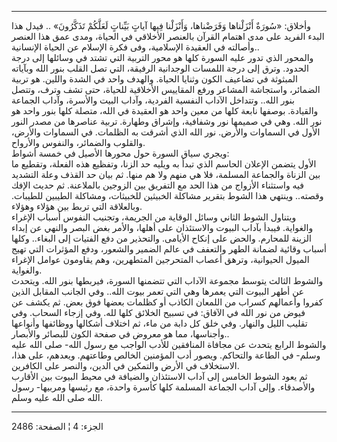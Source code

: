 ------------------------------------------------------------------------

وأخلاق: «سُورَةٌ أَنْزَلْناها وَفَرَضْناها، وَأَنْزَلْنا فِيها آياتٍ بَيِّناتٍ لَعَلَّكُمْ تَذَكَّرُونَ»
.. فيدل هذا البدء الفريد على مدى اهتمام القرآن بالعنصر الأخلاقي في
الحياة، ومدى عمق هذا العنصر وأصالته في العقيدة الإسلامية، وفى فكرة
الإسلام عن الحياة الإنسانية..  
والمحور الذي تدور عليه السورة كلها هو محور التربية التي تشتد في وسائلها
إلى درجة الحدود. وترق إلى درجة اللمسات الوجدانية الرفيقة، التي تصل القلب
بنور الله وبآياته المبثوثة في تضاعيف الكون وثنايا الحياة. والهدف واحد في
الشدة واللين. هو تربية الضمائر، واستجاشة المشاعر ورفع المقاييس الأخلاقية
للحياة، حتى تشف وترف، وتتصل بنور الله.. وتتداخل الآداب النفسية الفردية،
وآداب البيت والأسرة، وآداب الجماعة والقيادة. بوصفها نابعة كلها من معين
واحد هو العقيدة في الله، متصلة كلها بنور واحد هو نور الله. وهي في صميمها
نور وشفافية، وإشراق وطهارة. تربية عناصرها من مصدر النور الأول في
السماوات والأرض. نور الله الذي أشرقت به الظلمات. في السماوات والأرض،
والقلوب والضمائر، والنفوس والأرواح.  
ويجري سياق السورة حول محورها الأصيل في خمسة أشواط:  
الأول يتضمن الإعلان الحاسم الذي تبدأ به ويليه حد الزنا، وتفظيع هذه
الفعلة، وتقطيع ما بين الزناة والجماعة المسلمة، فلا هي منهم ولا هم منها.
ثم بيان حد القذف وعلة التشديد فيه واستثناء الأزواج من هذا الحد مع
التفريق بين الزوجين بالملاعنة. ثم حديث الإفك وقصته.. وينتهي هذا الشوط
بتقرير مشاكلة الخبيثين للخبيثات، ومشاكلة الطيبين للطيبات. وبالعلاقة التي
تربط بين هؤلاء وهؤلاء.  
ويتناول الشوط الثاني وسائل الوقاية من الجريمة، وتجنيب النفوس أسباب
الإغراء والغواية. فيبدأ بآداب البيوت والاستئذان على أهلها، والأمر بغض
البصر والنهي عن إبداء الزينة للمحارم. والحض على إنكاح الأيامى. والتحذير
من دفع الفتيات إلى البغاء.. وكلها أسباب وقائية لضمانة الطهر والتعفف في
عالم الضمير والشعور، ودفع المؤثرات التي تهيج الميول الحيوانية، وترهق
أعصاب المتحرجين المتطهرين، وهم يقاومون عوامل الإغراء والغواية.  
والشوط الثالث يتوسط مجموعة الآداب التي تتضمنها السورة، فيربطها بنور
الله. ويتحدث عن أطهر البيوت التي يعمرها وهي التي تعمر بيوت الله.. وفي
الجانب المقابل الذين كفروا وأعمالهم كسراب من اللمعان الكاذب أو كظلمات
بعضها فوق بعض. ثم يكشف عن فيوض من نور الله في الآفاق: في تسبيح الخلائق
كلها لله. وفي إزجاء السحاب. وفي تقليب الليل والنهار. وفي خلق كل دابة من
ماء، ثم اختلاف أشكالها ووظائفها وأنواعها وأجناسها، مما هو معروض في صفحة
الكون للبصائر والأبصار..  
والشوط الرابع يتحدث عن مجافاة المنافقين للأدب الواجب مع رسول الله- صلى
الله عليه وسلم- في الطاعة والتحاكم. ويصور أدب المؤمنين الخالص وطاعتهم.
ويعدهم، على هذا، الاستخلاف في الأرض والتمكين في الدين، والنصر على
الكافرين.  
ثم يعود الشوط الخامس إلى آداب الاستئذان والضيافة في محيط البيوت بين
الأقارب والأصدقاء. وإلى آداب الجماعة المسلمة كلها كأسرة واحدة، مع رئيسها
ومربيها- رسول الله صلى الله عليه وسلم.

------------------------------------------------------------------------

الجزء: 4 ¦ الصفحة: 2486
